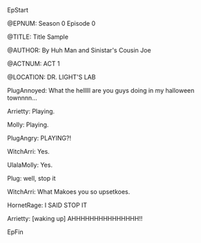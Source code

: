 

EpStart

<!-- Epilogue Info -->
 
@EPNUM: Season 0 Episode 0

@TITLE: Title Sample

@AUTHOR: By Huh Man and Sinistar's Cousin Joe

<!-- Epilogue -->

@ACTNUM: ACT 1

@LOCATION: DR. LIGHT'S LAB

PlugAnnoyed: What the helllll are you guys doing in my halloween townnnn...

Arrietty: Playing.

Molly: Playing.

PlugAngry: PLAYING?!

WitchArri: Yes.

UlalaMolly: Yes.

Plug: well, stop it

WitchArri: What Makoes you so upsetkoes.

HornetRage: I SAID STOP IT

Arrietty: [waking up] AHHHHHHHHHHHHHHH!!

EpFin

<script src="{{ '/assets/js/EpFormatter.js' | relative_url }}"></script>